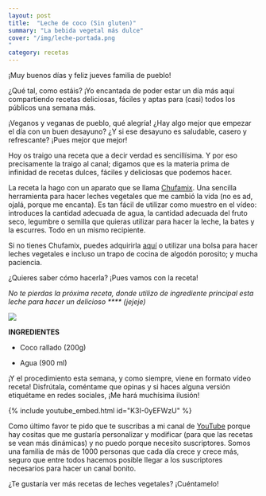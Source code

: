 ```yaml
---
layout: post
title:  "Leche de coco (Sin gluten)"
summary: "La bebida vegetal más dulce"
cover: "/img/leche-portada.png
"
category: recetas
---
```



¡Muy buenos días y feliz jueves familia de pueblo!


¿Qué tal, como estáis? ¡Yo encantada de poder estar un día más aquí compartiendo recetas deliciosas, fáciles y aptas para (casi) todos los públicos una semana más. 


¡Veganos y veganas de pueblo, qué alegría! ¿Hay algo mejor que empezar el día con un buen desayuno? ¿Y si ese desayuno es saludable, casero y refrescante? ¡Pues mejor que mejor!


Hoy os traigo una receta que a decir verdad es sencillísima. Y por eso precisamente la traigo al canal; digamos que es la materia prima de infinidad de recetas dulces, fáciles y deliciosas que podemos hacer. 


La receta la hago con un aparato que se llama [Chufamix](https://amzn.to/317S2IZ). Una sencilla herramienta para hacer leches vegetales que me cambió la vida (no es ad, ojalá, porque me encanta). Es tan fácil de utilizar como muestro en el vídeo: introduces la cantidad adecuada de agua, la cantidad adecuada del fruto seco, legumbre o semilla que quieras utilizar para hacer la leche, la bates y la escurres. Todo en un mismo recipiente.


Si no tienes Chufamix, puedes adquirirla [aquí](https://amzn.to/317S2IZ) o utilizar una bolsa para hacer leches vegetales e incluso un trapo de cocina de algodón porosito; y mucha paciencia.



¿Quieres saber cómo hacerla? ¡Pues vamos con la receta!




_No te pierdas la próxima receta, donde utilizo de ingrediente principal esta leche para hacer un delicioso **** (jejeje)_




![](/img/leche.png)






**INGREDIENTES**



- Coco rallado (200g)


- Agua (900 ml)




¡Y el procedimiento esta semana, y como siempre, viene en formato vídeo receta! Disfrútala, coméntame que opinas y si haces alguna versión etiquétame en redes sociales, ¡Me hará muchísima ilusión!






{% include youtube_embed.html id="K3I-0yEFWzU" %}







Como último favor te pido que te suscribas a mi canal de [YouTube](https://www.youtube.com/channel/UCpwpKnkPezvXFnVyzCWadIQ) porque hay cositas que me gustaría personalizar y modificar (para que las recetas se vean más dinámicas) y no puedo porque necesito suscriptores. Somos una familia de más de 1000 personas que cada día crece y crece más, seguro que entre todos hacemos posible llegar a los suscriptores necesarios para hacer un canal bonito.





¿Te gustaría ver más recetas de leches vegetales? ¡Cuéntamelo!
